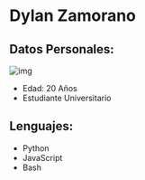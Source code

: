 # Dylan Zamorano
## Datos Personales:

![img](./)

- Edad: 20 Años
- Estudiante Universitario

## Lenguajes:

- Python
- JavaScript
- Bash

